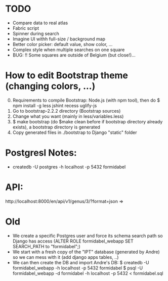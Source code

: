 # TODO

* Compare data to real atlas
* Fabric script
* Spinner during search
* Imagine UI withh full-size / background map
* Better color picker: default value, show color, ...
* Complex style when multiple searches on one square
* BUG: !! Some squares are outside of Belgium (but close!)...

# How to edit Bootstrap theme (changing colors, ...)

0. Requirements to compile Bootstrap: Node.js (with npm tool), then do $ npm install -g less jshint recess uglify-js
1. Go to bootstrap-2.2.2 directory (Bootstrap sources)
2. Change what you want (mainly in less/variables.less)
3. $ make bootstrap (do $make clean before if bootstrap directory already exists), a bootstrap directory is generated
4. Copy generated files in ./bootstrap to Django "static" folder

# Postgresl Notes:

* createdb -U postgres -h localhost -p 5432 formidabel


# API:
http://localhost:8000/en/api/v1/genus/3/?format=json => 




# Old
* We create a specific Postgres user and force its schema search path so Django has access (ALTER ROLE formidabel_webapp SET SEARCH_PATH to "formidabel";)
* We start with a fresh copy of the "IPT" database (generated by Andre) so we can mess with it (add django apps tables, ..)
* We can then create the DB and import Andre's DB:
$ createdb -U formidabel_webapp -h localhost -p 5432 formidabel
$ psql -U formidabel_webapp -d formidabel -h localhost -p 5432 < formidabel.sql
